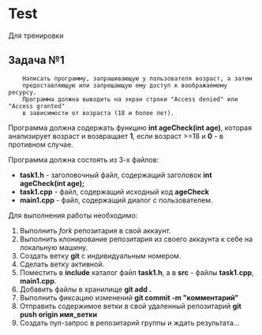 # Test
Для тренировки

## Задача №1

```
    Написать программу, запрашивающую у пользователя возраст, а затем
    предоставляющую или запрещающую ему доступ к воображаемому ресурсу.
    Программа должна выводить на экран строки "Access denied" или "Access granted"
    в зависимости от возраста (18 и более лет).
```

Программа должна содержать функцию **int ageCheck(int age)**, которая анализирует возраст
и возвращает **1**, если возраст >=18 и **0** - в противном случае.

Программа должна состоять из 3-х файлов:

- **task1.h** - заголовочный файл, содержащий заголовок **int ageCheck(int age);**
- **task1.cpp** - файл, содержащий исходный код **ageCheck**
- **main1.cpp** - файл, содержащий диалог с пользователем.

Для выполнения работы необходимо:
1. Выполнить *fork* репозитария в свой аккаунт.
1. Выполнить клонирование репозитария из своего аккаунта к себе на локальную машину.
1. Создать ветку **git** с индивидуальным номером.
1. Сделать ветку активной.
1. Поместить в **include** каталог файл **task1.h**, а в **src** - файлы **task1.cpp**, **main1.cpp**.
1. Добавить файлы в хранилище **git add .**
1. Выполнить фиксацию изменений **git commit -m "комментарий"**
1. Отправить содержимое ветки в свой удаленный репозитарий **git push origin имя_ветки**
1. Создать пул-запрос в репозитарий группы и ждать результата...
